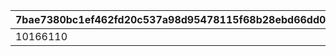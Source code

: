 |7bae7380bc1ef462fd20c537a98d95478115f68b28ebd66dd0318a64a074f961|3191953df70aaa742f5fe497b57074d9413f429b933dfbd3406659b9202171fd|1f2eb8127ff994c87b54644e3428f9641238fdc6663509f9c805739824beaca5|
| --- | --- | --- |
|10166110|1016601|1|